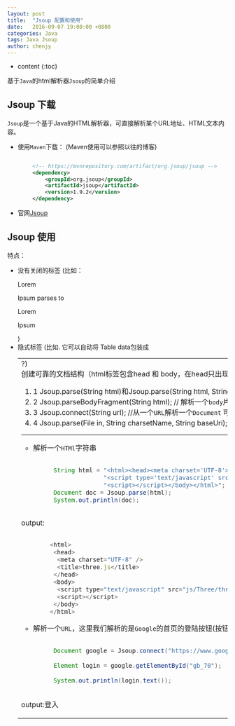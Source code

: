 ```yaml
---
layout: post
title:  "Jsoup 配置和使用"
date:   2016-09-07 19:00:00 +0800
categories: Java
tags: Java Jsoup
author: chenjy
---
```


* content
{:toc}


基于`Java`的html解析器`Jsoup`的简单介绍




## Jsoup 下载

`Jsoup`是一个基于Java的HTML解析器，可直接解析某个URL地址、HTML文本内容。


* 使用`Maven`下载：
  (Maven使用可以参照以往的博客)

```xml

		<!-- https://mvnrepository.com/artifact/org.jsoup/jsoup -->
		<dependency>
		    <groupId>org.jsoup</groupId>
		    <artifactId>jsoup</artifactId>
		    <version>1.9.2</version>
		</dependency>

```

* 官网[Jsoup](https://jsoup.org/download)

## Jsoup 使用

特点：

* 没有关闭的标签 (比如： <p>Lorem <p>Ipsum parses to <p>Lorem</p> <p>Ipsum</p>)
* 隐式标签 (比如. 它可以自动将 <td>Table data</td>包装成<table><tr><td>?)
* 创建可靠的文档结构（html标签包含head 和 body，在head只出现恰当的元素）

1. 1 Jsoup.parse(String html)和Jsoup.parse(String html, String baseUri); // 解析一个`HTMl`字符串 
2. 2 Jsoup.parseBodyFragment(String html); // 解析一个`body`片断
3. 3 Jsoup.connect(String url); //从一个`URL`解析一个`Document` 可以通过选择器来查找元素
4. 4 Jsoup.parse(File in, String charsetName, String baseUri); //从本地加载一个`文档`

***

* 解析一个`HTMl`字符串 

```java

		 String html = "<html><head><meta charset='UTF-8'><title>three.js</title></head><body>"+ 
                       "<script type='text/javascript' src='js/Three/three.js'></script>"+  
                       "<script></script></body></html>"; 
		 Document doc = Jsoup.parse(html); 
		 System.out.println(doc);
		 
```

output:

```js

		<html>
		 <head>
		  <meta charset="UTF-8" />
		  <title>three.js</title>
		 </head>
		 <body>
		  <script type="text/javascript" src="js/Three/three.js"></script>
		  <script></script>
		 </body>
		</html>


```

* 解析一个`URL`，这里我们解析的是`Google`的首页的登陆按钮(按钮`id:gb_70`)然后回去按钮的文本。

```java

		 Document google = Jsoup.connect("https://www.google.com.hk/").get(); 
		 
		 Element login = google.getElementById("gb_70");
		 
		 System.out.println(login.text());
		 
```

output:登入
